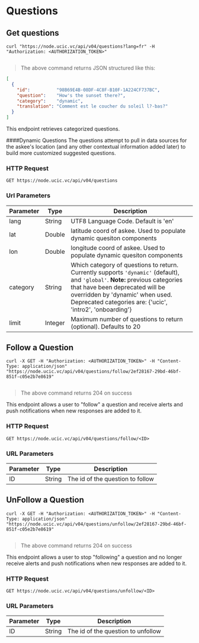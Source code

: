 # Questions 

## Get questions

```shell
curl "https://node.ucic.vc/api/v04/questions?lang=fr" -H "Authorization: <AUTHORIZATION_TOKEN>"
```

```javascript

```

> The above command returns JSON structured like this:

```json
[
  {
    "id":          "98B69E4B-08DF-4C8F-B10F-1A224CF737BC",
    "question":    "How's the sunset there?",
    "category":    "dynamic",
    "translation": "Comment est le coucher du soleil l?-bas?"
  }
]
```

This endpoint retrieves categorized questions.

####Dynamic Questions
The questions attempt to pull in data sources for the askee's location (and any other contextual information added later) to build more customized suggested questions.

### HTTP Request

`GET https://node.ucic.vc/api/v04/questions`

### Url Parameters

| Parameter | Type    | Description                              |
| --------- | ------- | ---------------------------------------- |
| lang      | String  | UTF8 Language Code.  Default is 'en'     |
| lat       | Double  | latitude coord of askee. Used to populate dynamic quesiton components |
| lon       | Double  | longitude coord of askee. Used to populate dynamic quesiton components |
| category  | String  | Which category of questions to return. Currently supports `'dynamic'` (default), and `'global'`. **Note:** previous categories that have been deprecated will be overridden by 'dynamic' when used. Deprecated categories are: {'ucic', 'intro2', 'onboarding'} |
| limit     | Integer | Maximum number of questions to return (optional). Defaults to 20 |

## Follow a Question

```shell
curl -X GET -H "Authorization: <AUTHORIZATION_TOKEN>" -H "Content-Type: application/json" "https://node.ucic.vc/api/v04/questions/follow/2ef28167-29bd-46bf-851f-c05e2b7e8619" 
```

```javascript

```

> The above command returns 204 on success


This endpoint allows a user to "follow" a question and receive alerts and push notifications when new responses are added to it.

### HTTP Request

`GET https://node.ucic.vc/api/v04/questions/follow/<ID>`

### URL Parameters

| Parameter | Type   | Description                      |
| --------- | ------ | -------------------------------- |
| ID        | String | The id of the question to follow |

## UnFollow a Question

```shell
curl -X GET -H "Authorization: <AUTHORIZATION_TOKEN>" -H "Content-Type: application/json" "https://node.ucic.vc/api/v04/questions/unfollow/2ef28167-29bd-46bf-851f-c05e2b7e8619"  
```

```javascript

```

> The above command returns 204 on success


This endpoint allows a user to stop "following" a question and no longer receive alerts and push notifications when new responses are added to it.

### HTTP Request

`GET https://node.ucic.vc/api/v04/questions/unfollow/<ID>`

### URL Parameters

| Parameter | Type   | Description                        |
| --------- | ------ | ---------------------------------- |
| ID        | String | The id of the question to unfollow |
